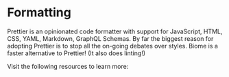 # Formatting

Prettier is an opinionated code formatter with support for JavaScript, HTML, CSS, YAML, Markdown, GraphQL Schemas. By far the biggest reason for adopting Prettier is to stop all the on-going debates over styles. Biome is a faster alternative to Prettier! (It also does linting!)

Visit the following resources to learn more: